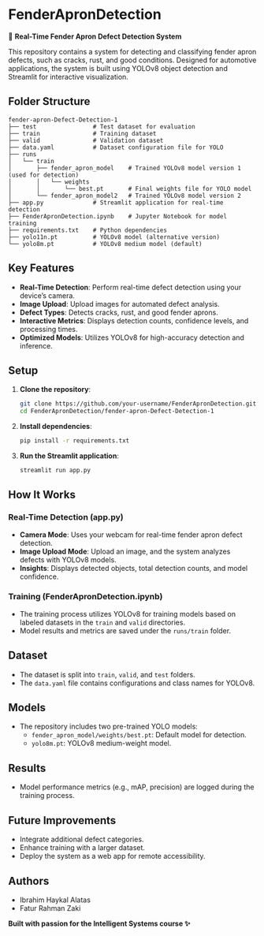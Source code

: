 
# FenderApronDetection

🚗 **Real-Time Fender Apron Defect Detection System**

This repository contains a system for detecting and classifying fender apron defects, such as cracks, rust, and good conditions. Designed for automotive applications, the system is built using YOLOv8 object detection and Streamlit for interactive visualization.

## Folder Structure

```plaintext
fender-apron-Defect-Detection-1
├── test                # Test dataset for evaluation
├── train               # Training dataset
├── valid               # Validation dataset
├── data.yaml           # Dataset configuration file for YOLO
├── runs
│   └── train
│       ├── fender_apron_model    # Trained YOLOv8 model version 1 (used for detection)
│       │   └── weights
│       │       └── best.pt       # Final weights file for YOLO model
│       └── fender_apron_model2   # Trained YOLOv8 model version 2
├── app.py              # Streamlit application for real-time detection
├── FenderApronDetection.ipynb    # Jupyter Notebook for model training
├── requirements.txt    # Python dependencies
├── yolo11n.pt          # YOLOv8 model (alternative version)
└── yolo8m.pt           # YOLOv8 medium model (default)
```

## Key Features

- **Real-Time Detection**: Perform real-time defect detection using your device’s camera.
- **Image Upload**: Upload images for automated defect analysis.
- **Defect Types**: Detects cracks, rust, and good fender aprons.
- **Interactive Metrics**: Displays detection counts, confidence levels, and processing times.
- **Optimized Models**: Utilizes YOLOv8 for high-accuracy detection and inference.

## Setup

1. **Clone the repository**:
   ```bash
   git clone https://github.com/your-username/FenderApronDetection.git
   cd FenderApronDetection/fender-apron-Defect-Detection-1
   ```

2. **Install dependencies**:
   ```bash
   pip install -r requirements.txt
   ```

3. **Run the Streamlit application**:
   ```bash
   streamlit run app.py
   ```

## How It Works

### Real-Time Detection (app.py)
- **Camera Mode**: Uses your webcam for real-time fender apron defect detection.
- **Image Upload Mode**: Upload an image, and the system analyzes defects with YOLOv8 models.
- **Insights**: Displays detected objects, total detection counts, and model confidence.

### Training (FenderApronDetection.ipynb)
- The training process utilizes YOLOv8 for training models based on labeled datasets in the `train` and `valid` directories.
- Model results and metrics are saved under the `runs/train` folder.

## Dataset
- The dataset is split into `train`, `valid`, and `test` folders.
- The `data.yaml` file contains configurations and class names for YOLOv8.

## Models
- The repository includes two pre-trained YOLO models:
  - `fender_apron_model/weights/best.pt`: Default model for detection.
  - `yolo8m.pt`: YOLOv8 medium-weight model.

## Results
- Model performance metrics (e.g., mAP, precision) are logged during the training process.

## Future Improvements
- Integrate additional defect categories.
- Enhance training with a larger dataset.
- Deploy the system as a web app for remote accessibility.

## Authors
- Ibrahim Haykal Alatas
- Fatur Rahman Zaki

**Built with passion for the Intelligent Systems course ✨**
